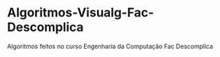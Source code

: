 # Algoritmos-Visualg-Fac-Descomplica
Algoritmos feitos no curso Engenharia da Computação Fac Descomplica
